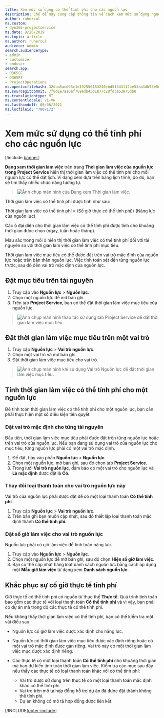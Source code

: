 ```yaml
---
title: Xem mức sử dụng có thể tính phí cho các nguồn lực
description: Chủ đề này cung cấp thông tin về cách xem mức sử dụng nguồn lực.
author: ruhercul
ms.custom:
- dyn365-projectservice
ms.date: 9/26/2019
ms.topic: article
ms.author: ruhercul
audience: Admin
search.audienceType:
- admin
- customizer
- enduser
search.app:
- D365CE
- D365PS
- ProjectOperations
ms.openlocfilehash: 32dba5acd95c1d192556153240ebd51343112be53aa3db93e5e6f127c2d960e9
ms.sourcegitcommit: 7f8d1e7a16af769adb43d1877c28fdce53975db8
ms.translationtype: MT
ms.contentlocale: vi-VN
ms.lasthandoff: 08/06/2021
ms.locfileid: "7007172"
---
```

# <a name="view-chargeable-utilization-for-resources"></a>Xem mức sử dụng có thể tính phí cho các nguồn lực

[!include [banner](../includes/psa-now-project-operations.md)]
 
**Dạng xem thời gian làm việc** trên trang **Thời gian làm việc của nguồn lực trong Project Service** hiển thị thời gian làm việc có thể tính phí cho mỗi nguồn lực có thể đặt lịch. Vì dạng xem dựa trên bảng lịch trình, do đó, bạn sẽ tìm thấy nhiều chức năng tương tự.

> ![Ảnh chụp màn hình của Dạng xem Thời gian làm việc.](media/FAQ-utilization-1.png)
 

Thời gian làm việc có thể tính phí được tính như sau:

   Thời gian làm việc có thể tính phí = (Số giờ thực có thể tính phí)/ (Năng lực của nguồn lực)

Các ô đại diện cho thời gian làm việc có thể tính phí được tính cho khoảng thời gian được chọn (ngày, tuần hoặc tháng).

Màu sắc trong mỗi ô hiển thị thời gian làm việc có thể tính phí đối với tài nguyên so với thời gian làm việc có thể tính phí mục tiêu. 

Thời gian làm việc mục tiêu có thể được đặt trên vai trò mặc định của nguồn lực hoặc trên bản thân nguồn lực. Việc tính toán xét đến từng nguồn lực trước, sau đó đến vai trò mặc định của nguồn lực.

## <a name="set-target-on-a-resource"></a>Đặt mục tiêu trên tài nguyên

1. Truy cập vào **Nguồn lực** \> **Nguồn lực**. 
2. Chọn một nguồn lực để mở bản ghi. 
3. Trên tab **Project Service**, bạn có thể đặt thời gian làm việc mục tiêu của nguồn lực.

> ![Ảnh chụp màn hình thao tác sử dụng tab Project Service để đặt thời gian làm việc mục tiêu.](media/FAQ-utilization-2.png)
 
## <a name="set-target-utilization-on-a-role"></a>Đặt thời gian làm việc mục tiêu trên một vai trò

1. Truy cập **Nguồn lực** \> **Vai trò nguồn lực**. 
2. Chọn một vai trò và mở bản ghi. 
3. Đặt thời gian làm việc mục tiêu cho vai trò.

> ![Ảnh chụp màn hình khi sử dụng Vai trò Nguồn lực để đặt thời gian làm việc mục tiêu.](media/FAQ-utilization-3.png)
 
## <a name="calculate-chargeable-utilization-for-a-resource"></a>Tính thời gian làm việc có thể tính phí cho một nguồn lực

Để tính toán thời gian làm việc có thể tính phí cho một nguồn lực, bạn cần phải thực hiện một số điều kiện tiên quyết. 

### <a name="set-default-role-for-individual-resource"></a>Đặt vai trò mặc định cho từng tài nguyên

Đầu tiên, thời gian làm việc mục tiêu phải được đặt trên từng nguồn lực hoặc trên vai trò của nguồn lực. Nếu bạn đang sử dụng vai trò của nguồn lực cho mục tiêu, từng nguồn lực phải có một vai trò mặc định. 

1. Để đặt, hãy vào phần **Nguồn lực** \> **Nguồn lực**. 
2. Chọn một nguồn lực, mở bản ghi, sau đó chọn tab **Project Service**. 
3. Trong lưới **Vai trò nguồn lực**, đảm bảo có một vai trò cho nguồn lực và **Là mặc định** được đặt là **Có**.
 
### <a name="change-billing-type-for-resource-role"></a>Thay đổi loại thanh toán cho vai trò nguồn lực này

Vai trò của nguồn lực phải được đặt để có một loại thanh toán **Có thể tính phí**. 

1. Truy cập **Nguồn lực** \> **Vai trò nguồn lực**. 
2. Trên bản ghi bạn muốn cập nhật, sau đó thiết lập loại thanh toán mặc định thành **Có thể tính phí**.

### <a name="set-working-hours-for-resource-role"></a>Đặt số giờ làm việc cho vai trò nguồn lực
 
Nguồn lực phải có giờ làm việc để tính toán năng lực. 

1. Truy cập vào **Nguồn lực** \> **Nguồn lực**. 
2. Chọn một nguồn lực để mở bản ghi, sau đó chọn **Hiện số giờ làm việc**. 
3. Bạn có thể cập nhật hàng loạt danh sách nguồn lực bằng cách áp dụng một **Mẫu giờ làm việc** từ dạng xem **Danh sách nguồn lực**.

## <a name="troubleshooting-chargeable-actual-hours"></a>Khắc phục sự cố giờ thực tế tính phí

Giờ thực tế có thể tính phí có nguồn từ thực thể **Thực tế**. Quá trình tính toán bao gồm các thực tế với loại thanh toán **Có thể tính phí** và vì vậy, bạn phải có dự án mà trong đó các thực tế có thể tính phí.

Nếu không thấy thời gian làm việc có thể tính phí, bạn có thể kiểm tra một vài điều sau:

- Nguồn lực có giờ làm việc được xác định cho năng lực.
- Nguồn lực có thời gian làm việc mục tiêu được xác định riêng hoặc có một vai trò mặc định được gán riêng. Vai trò này có một thời gian làm việc mục được xác định riêng.
- Các thực tế có một loại thanh toán **Có thể tính phí** cho khoảng thời gian mà bạn dự kiến tính toán thời gian làm việc. Kiểm tra các mục sau đây nếu thấy các thực tế có loại thanh toán khác với có thể tính phí:

  - Vai trò được sử dụng trên thực tế có một loại thanh toán mặc định khác có thể tính phí.
  - Vai trò trên mô tả hợp đồng hỗ trợ dự án đã được đặt thành không thể tính phí.
  - Dự án không có mô tả hợp đồng được liên kết.



[!INCLUDE[footer-include](../includes/footer-banner.md)]